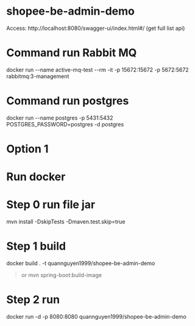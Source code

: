 # shopee-be-admin-demo
Access: http://localhost:8080/swagger-ui/index.html#/ (get full list api)

# Command run Rabbit MQ
docker run --name active-mq-test --rm -it -p 15672:15672 -p 5672:5672 rabbitmq:3-management

# Command run postgres 
docker run --name postgres -p 5431:5432 POSTGRES_PASSWORD=postgres -d postgres

# Option 1
# Run docker
# Step 0 run file jar 
mvn install -DskipTests -Dmaven.test.skip=true

# Step 1 build
docker build . -t quannguyen1999/shopee-be-admin-demo
> or
> mvn spring-boot:build-image

# Step 2 run
docker run -d -p 8080:8080 quannguyen1999/shopee-be-admin-demo

